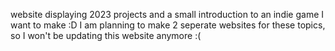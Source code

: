 website displaying 2023 projects and a small introduction to an indie game I want to make :D
I am planning to make 2 seperate websites for these topics, so I won't be updating this website anymore :(
